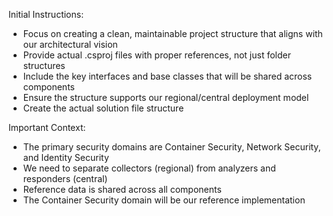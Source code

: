 Initial Instructions:
- Focus on creating a clean, maintainable project structure that aligns with our architectural vision
- Provide actual .csproj files with proper references, not just folder structures
- Include the key interfaces and base classes that will be shared across components
- Ensure the structure supports our regional/central deployment model
- Create the actual solution file structure

Important Context:
- The primary security domains are Container Security, Network Security, and Identity Security
- We need to separate collectors (regional) from analyzers and responders (central)
- Reference data is shared across all components
- The Container Security domain will be our reference implementation